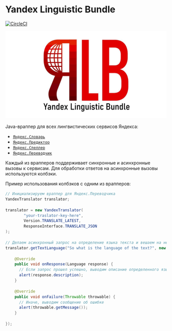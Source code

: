 # Yandex Linguistic Bundle 
[![CircleCI](https://circleci.com/gh/amayakasa/YandexLinguisticBundle.svg?style=svg)](https://circleci.com/gh/amayakasa/YandexLinguisticBundle)

![Yandex Linguistic Bundle Banner](images/banner.png)

Java-враппер для всех лингвистических сервисов Яндекса:

- [`Яндекс.Словарь`](src/main/java/ru/amayakasa/linguistic/YandexDictionary.java)
- [`Яндекс.Предиктор`](src/main/java/ru/amayakasa/linguistic/YandexPredictor.java)
- [`Яндекс.Спеллер`](src/main/java/ru/amayakasa/linguistic/YandexSpeller.java)
- [`Яндекс.Переводчик`](src/main/java/ru/amayakasa/linguistic/YandexTranslator.java)

Каждый из врапперов поддерживает синхронные и асинхронные вызовы к сервисам. Для обработки ответов на асинхронные вызовы используются колбэки.

Пример использования  колбэков с одним из врапперов:
```java
// Инициализируем враппер для Яндекс.Переводчика
YandexTranslator translator;

translator = new YandexTranslator(
        "your-traslator-key-here", 
        Version.TRANSLATE_LATEST, 
        ResponseInterface.TRANSLATE_JSON
);

// Делаем асинхронный запрос на определение языка текста и вешаем на него колбэк
translator.getTextLanguage("So what is the language of the text?", new YandexCallback<Language>() {

    @Override
    public void onResponse(Language response) {
      // Если запрос прошел успешно, выводим описание определенного языка
      alert(response.description);
    }

    @Override
    public void onFailure(Throwable throwable) {
      // Иначе, выводим сообщение об ошибке
      alert(throwable.getMessage());
    }
    
});
```
